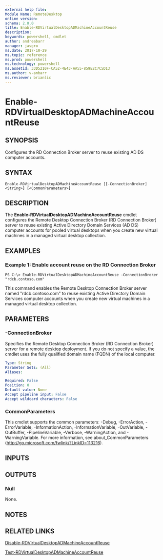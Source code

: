 ```yaml
---
external help file: 
Module Name: RemoteDesktop
online version: 
schema: 2.0.0
title: Enable-RDVirtualDesktopADMachineAccountReuse
description: 
keywords: powershell, cmdlet
author: andreabarr
manager: jasgro
ms.date: 2017-10-29
ms.topic: reference
ms.prod: powershell
ms.technology: powershell
ms.assetid: 33D5210F-CA52-4E43-AA55-859E2C7C5D13
ms.author: v-anbarr
ms.reviewer: brianlic
---
```


# Enable-RDVirtualDesktopADMachineAccountReuse

## SYNOPSIS
Configures the RD Connection Broker server to reuse existing AD DS computer accounts.

## SYNTAX

```
Enable-RDVirtualDesktopADMachineAccountReuse [[-ConnectionBroker] <String>] [<CommonParameters>]
```

## DESCRIPTION
The **Enable-RDVirtualDesktopADMachineAccountReuse** cmdlet configures the Remote Desktop Connection Broker (RD Connection Broker) server to reuse existing Active Directory Domain Services (AD DS) computer accounts for pooled virtual desktops when you create new virtual machines in a managed virtual desktop collection.

## EXAMPLES

### Example 1: Enable account reuse on the RD Connection Broker
```
PS C:\> Enable-RDVirtualDesktopADMachineAccountReuse -ConnectionBroker "rdcb.contoso.com"
```

This command enables the Remote Desktop Connection Broker server named "rdcb.contoso.com" to reuse existing Active Directory Domain Services computer accounts when you create new virtual machines in a managed virtual desktop collection.

## PARAMETERS

### -ConnectionBroker
Specifies the Remote Desktop Connection Broker (RD Connection Broker) server for a remote desktop deployment.
If you do not specify a value, the cmdlet uses the fully qualified domain name (FQDN) of the local computer.

```yaml
Type: String
Parameter Sets: (All)
Aliases: 

Required: False
Position: 0
Default value: None
Accept pipeline input: False
Accept wildcard characters: False
```

### CommonParameters
This cmdlet supports the common parameters: -Debug, -ErrorAction, -ErrorVariable, -InformationAction, -InformationVariable, -OutVariable, -OutBuffer, -PipelineVariable, -Verbose, -WarningAction, and -WarningVariable. For more information, see about_CommonParameters (http://go.microsoft.com/fwlink/?LinkID=113216).

## INPUTS

## OUTPUTS

### Null
None.

## NOTES

## RELATED LINKS

[Disable-RDVirtualDesktopADMachineAccountReuse](./Disable-RDVirtualDesktopADMachineAccountReuse.md)

[Test-RDVirtualDesktopADMachineAccountReuse](./Test-RDVirtualDesktopADMachineAccountReuse.md)

